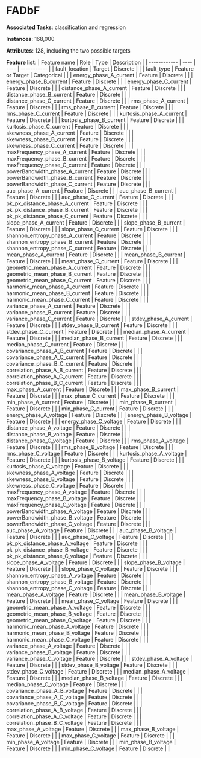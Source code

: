 # FADbF

**Associated Tasks**: classification and regression

**Instances**: 168,000

**Attributes**: 128, including the two possible targets

**Feature list**:
|  Feature name  |  Role |  Type  |  Description  |
|  ------------  |  ---- |  ----  |  -----------  |
|  fault_location  | Target  |  Discrete  |  |
|  fault_type  | Feature or Target  |  Categorical  |  |
|  energy_phase_A_current  | Feature  |  Discrete  |  |
|  energy_phase_B_current  | Feature  |  Discrete  |  |
|  energy_phase_C_current  | Feature  |  Discrete  |  |
|  distance_phase_A_current  | Feature  |  Discrete  |  |
|  distance_phase_B_current  | Feature  |  Discrete  |  |
|  distance_phase_C_current  | Feature  |  Discrete  |  |
|  rms_phase_A_current  | Feature  |  Discrete  |  |
|  rms_phase_B_current  | Feature  |  Discrete  |  |
|  rms_phase_C_current  | Feature  |  Discrete  |  |
|  kurtosis_phase_A_current  | Feature  |  Discrete  |  |
|  kurtosis_phase_B_current  | Feature  |  Discrete  |  |
|  kurtosis_phase_C_current  | Feature  |  Discrete  |  |
|  skewness_phase_A_current  | Feature  |  Discrete  |  |
|  skewness_phase_B_current  | Feature  |  Discrete  |  |
|  skewness_phase_C_current  | Feature  |  Discrete  |  |
|  maxFrequency_phase_A_current  | Feature  |  Discrete  |  |
|  maxFrequency_phase_B_current  | Feature  |  Discrete  |  |
|  maxFrequency_phase_C_current  | Feature  |  Discrete  |  |
|  powerBandwidth_phase_A_current  | Feature  |  Discrete  |  |
|  powerBandwidth_phase_B_current  | Feature  |  Discrete  |  |
|  powerBandwidth_phase_C_current  | Feature  |  Discrete  |  |
|  auc_phase_A_current  | Feature  |  Discrete  |  |
|  auc_phase_B_current  | Feature  |  Discrete  |  |
|  auc_phase_C_current  | Feature  |  Discrete  |  |
|  pk_pk_distance_phase_A_current  | Feature  |  Discrete  |  |
|  pk_pk_distance_phase_B_current  | Feature  |  Discrete  |  |
|  pk_pk_distance_phase_C_current  | Feature  |  Discrete  |  |
|  slope_phase_A_current  | Feature  |  Discrete  |  |
|  slope_phase_B_current  | Feature  |  Discrete  |  |
|  slope_phase_C_current  | Feature  |  Discrete  |  |
|  shannon_entropy_phase_A_current  | Feature  |  Discrete  |  |
|  shannon_entropy_phase_B_current  | Feature  |  Discrete  |  |
|  shannon_entropy_phase_C_current  | Feature  |  Discrete  |  |
|  mean_phase_A_current  | Feature  |  Discrete  |  |
|  mean_phase_B_current  | Feature  |  Discrete  |  |
|  mean_phase_C_current  | Feature  |  Discrete  |  |
|  geometric_mean_phase_A_current  | Feature  |  Discrete  |  |
|  geometric_mean_phase_B_current  | Feature  |  Discrete  |  |
|  geometric_mean_phase_C_current  | Feature  |  Discrete  |  |
|  harmonic_mean_phase_A_current  | Feature  |  Discrete  |  |
|  harmonic_mean_phase_B_current  | Feature  |  Discrete  |  |
|  harmonic_mean_phase_C_current  | Feature  |  Discrete  |  |
|  variance_phase_A_current  | Feature  |  Discrete  |  |
|  variance_phase_B_current  | Feature  |  Discrete  |  |
|  variance_phase_C_current  | Feature  |  Discrete  |  |
|  stdev_phase_A_current  | Feature  |  Discrete  |  |
|  stdev_phase_B_current  | Feature  |  Discrete  |  |
|  stdev_phase_C_current  | Feature  |  Discrete  |  |
|  median_phase_A_current  | Feature  |  Discrete  |  |
|  median_phase_B_current  | Feature  |  Discrete  |  |
|  median_phase_C_current  | Feature  |  Discrete  |  |
|  covariance_phase_A_B_current  | Feature  |  Discrete  |  |
|  covariance_phase_A_C_current  | Feature  |  Discrete  |  |
|  covariance_phase_B_C_current  | Feature  |  Discrete  |  |
|  correlation_phase_A_B_current  | Feature  |  Discrete  |  |
|  correlation_phase_A_C_current  | Feature  |  Discrete  |  |
|  correlation_phase_B_C_current  | Feature  |  Discrete  |  |
|  max_phase_A_current  | Feature  |  Discrete  |  |
|  max_phase_B_current  | Feature  |  Discrete  |  |
|  max_phase_C_current  | Feature  |  Discrete  |  |
|  min_phase_A_current  | Feature  |  Discrete  |  |
|  min_phase_B_current  | Feature  |  Discrete  |  |
|  min_phase_C_current  | Feature  |  Discrete  |  |
|  energy_phase_A_voltage  | Feature  |  Discrete  |  |
|  energy_phase_B_voltage  | Feature  |  Discrete  |  |
|  energy_phase_C_voltage  | Feature  |  Discrete  |  |
|  distance_phase_A_voltage  | Feature  |  Discrete  |  |
|  distance_phase_B_voltage  | Feature  |  Discrete  |  |
|  distance_phase_C_voltage  | Feature  |  Discrete  |  |
|  rms_phase_A_voltage  | Feature  |  Discrete  |  |
|  rms_phase_B_voltage  | Feature  |  Discrete  |  |
|  rms_phase_C_voltage  | Feature  |  Discrete  |  |
|  kurtosis_phase_A_voltage  | Feature  |  Discrete  |  |
|  kurtosis_phase_B_voltage  | Feature  |  Discrete  |  |
|  kurtosis_phase_C_voltage  | Feature  |  Discrete  |  |
|  skewness_phase_A_voltage  | Feature  |  Discrete  |  |
|  skewness_phase_B_voltage  | Feature  |  Discrete  |  |
|  skewness_phase_C_voltage  | Feature  |  Discrete  |  |
|  maxFrequency_phase_A_voltage  | Feature  |  Discrete  |  |
|  maxFrequency_phase_B_voltage  | Feature  |  Discrete  |  |
|  maxFrequency_phase_C_voltage  | Feature  |  Discrete  |  |
|  powerBandwidth_phase_A_voltage  | Feature  |  Discrete  |  |
|  powerBandwidth_phase_B_voltage  | Feature  |  Discrete  |  |
|  powerBandwidth_phase_C_voltage  | Feature  |  Discrete  |  |
|  auc_phase_A_voltage  | Feature  |  Discrete  |  |
|  auc_phase_B_voltage  | Feature  |  Discrete  |  |
|  auc_phase_C_voltage  | Feature  |  Discrete  |  |
|  pk_pk_distance_phase_A_voltage  | Feature  |  Discrete  |  |
|  pk_pk_distance_phase_B_voltage  | Feature  |  Discrete  |  |
|  pk_pk_distance_phase_C_voltage  | Feature  |  Discrete  |  |
|  slope_phase_A_voltage  | Feature  |  Discrete  |  |
|  slope_phase_B_voltage  | Feature  |  Discrete  |  |
|  slope_phase_C_voltage  | Feature  |  Discrete  |  |
|  shannon_entropy_phase_A_voltage  | Feature  |  Discrete  |  |
|  shannon_entropy_phase_B_voltage  | Feature  |  Discrete  |  |
|  shannon_entropy_phase_C_voltage  | Feature  |  Discrete  |  |
|  mean_phase_A_voltage  | Feature  |  Discrete  |  |
|  mean_phase_B_voltage  | Feature  |  Discrete  |  |
|  mean_phase_C_voltage  | Feature  |  Discrete  |  |
|  geometric_mean_phase_A_voltage  | Feature  |  Discrete  |  |
|  geometric_mean_phase_B_voltage  | Feature  |  Discrete  |  |
|  geometric_mean_phase_C_voltage  | Feature  |  Discrete  |  |
|  harmonic_mean_phase_A_voltage  | Feature  |  Discrete  |  |
|  harmonic_mean_phase_B_voltage  | Feature  |  Discrete  |  |
|  harmonic_mean_phase_C_voltage  | Feature  |  Discrete  |  |
|  variance_phase_A_voltage  | Feature  |  Discrete  |  |
|  variance_phase_B_voltage  | Feature  |  Discrete  |  |
|  variance_phase_C_voltage  | Feature  |  Discrete  |  |
|  stdev_phase_A_voltage  | Feature  |  Discrete  |  |
|  stdev_phase_B_voltage  | Feature  |  Discrete  |  |
|  stdev_phase_C_voltage  | Feature  |  Discrete  |  |
|  median_phase_A_voltage  | Feature  |  Discrete  |  |
|  median_phase_B_voltage  | Feature  |  Discrete  |  |
|  median_phase_C_voltage  | Feature  |  Discrete  |  |
|  covariance_phase_A_B_voltage  | Feature  |  Discrete  |  |
|  covariance_phase_A_C_voltage  | Feature  |  Discrete  |  |
|  covariance_phase_B_C_voltage  | Feature  |  Discrete  |  |
|  correlation_phase_A_B_voltage  | Feature  |  Discrete  |  |
|  correlation_phase_A_C_voltage  | Feature  |  Discrete  |  |
|  correlation_phase_B_C_voltage  | Feature  |  Discrete  |  |
|  max_phase_A_voltage  | Feature  |  Discrete  |  |
|  max_phase_B_voltage  | Feature  |  Discrete  |  |
|  max_phase_C_voltage  | Feature  |  Discrete  |  |
|  min_phase_A_voltage  | Feature  |  Discrete  |  |
|  min_phase_B_voltage  | Feature  |  Discrete  |  |
|  min_phase_C_voltage  | Feature  |  Discrete  |  |
